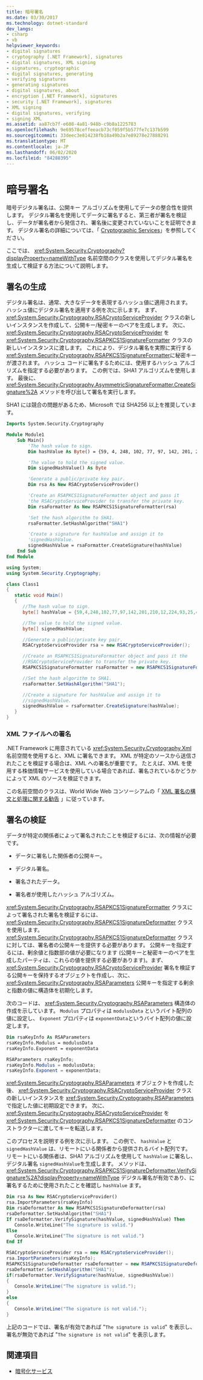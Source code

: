 ```yaml
---
title: 暗号署名
ms.date: 03/30/2017
ms.technology: dotnet-standard
dev_langs:
- csharp
- vb
helpviewer_keywords:
- digital signatures
- cryptography [.NET Framework], signatures
- digital signatures, XML signing
- signatures, cryptographic
- digital signatures, generating
- verifying signatures
- generating signatures
- digital signatures, about
- encryption [.NET Framework], signatures
- security [.NET Framework], signatures
- XML signing
- digital signatures, verifying
- signing XML
ms.assetid: aa87cb7f-e608-4a81-948b-c9b8a1225783
ms.openlocfilehash: 9e69578ceffeeacb73cf059f5b577fe7c137b599
ms.sourcegitcommit: 33deec3e814238fb18a49b2a7e89278e27888291
ms.translationtype: MT
ms.contentlocale: ja-JP
ms.lasthandoff: 06/02/2020
ms.locfileid: "84288395"
---
```

# <a name="cryptographic-signatures"></a>暗号署名

暗号デジタル署名は、公開キー アルゴリズムを使用してデータの整合性を提供します。 デジタル署名を使用してデータに署名すると、第三者が署名を検証し、データが署名者から発信され、署名後に変更されていないことを証明できます。 デジタル署名の詳細については、「 [Cryptographic Services](cryptographic-services.md)」を参照してください。

ここでは、 <xref:System.Security.Cryptography?displayProperty=nameWithType> 名前空間のクラスを使用してデジタル署名を生成して検証する方法について説明します。

## <a name="generating-signatures"></a>署名の生成

デジタル署名は、通常、大きなデータを表現するハッシュ値に適用されます。 ハッシュ値にデジタル署名を適用する例を次に示します。 まず、 <xref:System.Security.Cryptography.RSACryptoServiceProvider> クラスの新しいインスタンスを作成して、公開キー/秘密キーのペアを生成します。 次に、 <xref:System.Security.Cryptography.RSACryptoServiceProvider> を <xref:System.Security.Cryptography.RSAPKCS1SignatureFormatter> クラスの新しいインスタンスに渡します。 これにより、デジタル署名を実際に実行する <xref:System.Security.Cryptography.RSAPKCS1SignatureFormatter>に秘密キーが渡されます。 ハッシュ コードに署名するためには、使用するハッシュ アルゴリズムを指定する必要があります。 この例では、SHA1 アルゴリズムを使用します。 最後に、 <xref:System.Security.Cryptography.AsymmetricSignatureFormatter.CreateSignature%2A> メソッドを呼び出して署名を実行します。

SHA1 には競合の問題があるため、Microsoft では SHA256 以上を推奨しています。

```vb
Imports System.Security.Cryptography

Module Module1
    Sub Main()
        'The hash value to sign.
        Dim hashValue As Byte() = {59, 4, 248, 102, 77, 97, 142, 201, 210, 12, 224, 93, 25, 41, 100, 197, 213, 134, 130, 135}

        'The value to hold the signed value.
        Dim signedHashValue() As Byte

        'Generate a public/private key pair.
        Dim rsa As New RSACryptoServiceProvider()

        'Create an RSAPKCS1SignatureFormatter object and pass it
        'the RSACryptoServiceProvider to transfer the private key.
        Dim rsaFormatter As New RSAPKCS1SignatureFormatter(rsa)

        'Set the hash algorithm to SHA1.
        rsaFormatter.SetHashAlgorithm("SHA1")

        'Create a signature for hashValue and assign it to
        'signedHashValue.
        signedHashValue = rsaFormatter.CreateSignature(hashValue)
    End Sub
End Module
```

```csharp
using System;
using System.Security.Cryptography;

class Class1
{
   static void Main()
   {
      //The hash value to sign.
      byte[] hashValue = {59,4,248,102,77,97,142,201,210,12,224,93,25,41,100,197,213,134,130,135};

      //The value to hold the signed value.
      byte[] signedHashValue;

      //Generate a public/private key pair.
      RSACryptoServiceProvider rsa = new RSACryptoServiceProvider();

      //Create an RSAPKCS1SignatureFormatter object and pass it the
      //RSACryptoServiceProvider to transfer the private key.
      RSAPKCS1SignatureFormatter rsaFormatter = new RSAPKCS1SignatureFormatter(rsa);

      //Set the hash algorithm to SHA1.
      rsaFormatter.SetHashAlgorithm("SHA1");

      //Create a signature for hashValue and assign it to
      //signedHashValue.
      signedHashValue = rsaFormatter.CreateSignature(hashValue);
   }
}
```

### <a name="signing-xml-files"></a>XML ファイルへの署名

.NET Framework に用意されている <xref:System.Security.Cryptography.Xml> 名前空間を使用すると、XML に署名できます。 XML が特定のソースから送信されたことを検証する場合は、XML への署名が重要です。 たとえば、XML を使用する株価情報サービスを使用している場合であれば、署名されているかどうかによって XML のソースを検証できます。

この名前空間のクラスは、World Wide Web コンソーシアムの「 [XML 署名の構文と処理に関する勧告](https://www.w3.org/TR/xmldsig-core/) 」に従っています。

## <a name="verifying-signatures"></a>署名の検証

データが特定の関係者によって署名されたことを検証するには、次の情報が必要です。

- データに署名した関係者の公開キー。

- デジタル署名。

- 署名されたデータ。

- 署名者が使用したハッシュ アルゴリズム。

<xref:System.Security.Cryptography.RSAPKCS1SignatureFormatter> クラスによって署名された署名を検証するには、 <xref:System.Security.Cryptography.RSAPKCS1SignatureDeformatter> クラスを使用します。 <xref:System.Security.Cryptography.RSAPKCS1SignatureDeformatter> クラスに対しては、署名者の公開キーを提供する必要があります。 公開キーを指定するには、剰余値と指数部の値が必要になります (公開キーと秘密キーのペアを生成したパーティは、これらの値を提供する必要があります)。まず、 <xref:System.Security.Cryptography.RSACryptoServiceProvider> 署名を検証する公開キーを保持するオブジェクトを作成し、次に、 <xref:System.Security.Cryptography.RSAParameters> 公開キーを指定する剰余と指数の値に構造体を初期化します。

次のコードは、 <xref:System.Security.Cryptography.RSAParameters> 構造体の作成を示しています。 `Modulus` プロパティは `modulusData` というバイト配列の値に設定し、 `Exponent` プロパティは `exponentData`というバイト配列の値に設定します。

```vb
Dim rsaKeyInfo As RSAParameters
rsaKeyInfo.Modulus = modulusData
rsaKeyInfo.Exponent = exponentData
```

```csharp
RSAParameters rsaKeyInfo;
rsaKeyInfo.Modulus = modulusData;
rsaKeyInfo.Exponent = exponentData;
```

<xref:System.Security.Cryptography.RSAParameters> オブジェクトを作成した後、 <xref:System.Security.Cryptography.RSACryptoServiceProvider> クラスの新しいインスタンスを <xref:System.Security.Cryptography.RSAParameters>で指定した値に初期設定できます。 次に、 <xref:System.Security.Cryptography.RSACryptoServiceProvider> を <xref:System.Security.Cryptography.RSAPKCS1SignatureDeformatter> のコンストラクターに渡してキーを転送します。

このプロセスを説明する例を次に示します。 この例で、 `hashValue` と `signedHashValue` は、リモートにいる関係者から提供されるバイト配列です。 リモートにいる関係者は、SHA1 アルゴリズムを使用して `hashValue` に署名し、デジタル署名 `signedHashValue`を生成します。 メソッドは、 <xref:System.Security.Cryptography.RSAPKCS1SignatureDeformatter.VerifySignature%2A?displayProperty=nameWithType> デジタル署名が有効であり、に署名するために使用されたことを確認し `hashValue` ます。

```vb
Dim rsa As New RSACryptoServiceProvider()
rsa.ImportParameters(rsaKeyInfo)
Dim rsaDeformatter As New RSAPKCS1SignatureDeformatter(rsa)
rsaDeformatter.SetHashAlgorithm("SHA1")
If rsaDeformatter.VerifySignature(hashValue, signedHashValue) Then
   Console.WriteLine("The signature is valid.")
Else
   Console.WriteLine("The signature is not valid.")
End If
```

```csharp
RSACryptoServiceProvider rsa = new RSACryptoServiceProvider();
rsa.ImportParameters(rsaKeyInfo);
RSAPKCS1SignatureDeformatter rsaDeformatter = new RSAPKCS1SignatureDeformatter(rsa);
rsaDeformatter.SetHashAlgorithm("SHA1");
if(rsaDeformatter.VerifySignature(hashValue, signedHashValue))
{
   Console.WriteLine("The signature is valid.");
}
else
{
   Console.WriteLine("The signature is not valid.");
}
```

上記のコードでは、署名が有効であれば "`The signature is valid`" を表示し、署名が無効であれば "`The signature is not valid`" を表示します。

## <a name="see-also"></a>関連項目

- [暗号化サービス](cryptographic-services.md)
